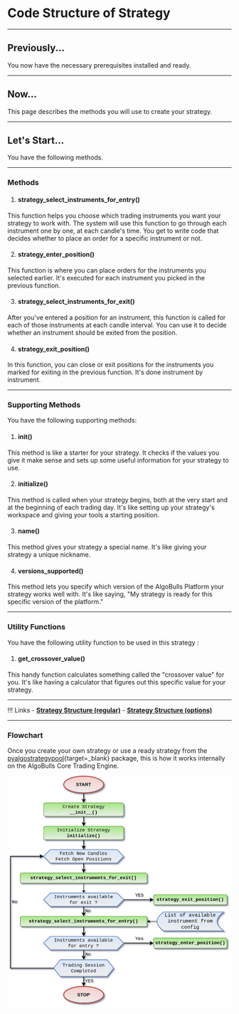 # Code Structure of Strategy

---

## Previously...
You now have the necessary prerequisites installed and ready.

---

## Now...
This page describes the methods you will use to create your strategy.

---

## Let's Start...
You have the following methods.

---

### Methods

1. #### **strategy_select_instruments_for_entry()**  
  This function helps you choose which trading instruments you want your strategy to work with. The system will use this function to go through each instrument one by one, at each candle's time. You get to write code that decides whether to place an order for a specific instrument or not.

2. #### **strategy_enter_position()**  
  This function is where you can place orders for the instruments you selected earlier. It's executed for each instrument you picked in the previous function.

3. ####  **strategy_select_instruments_for_exit()**  
  After you've entered a position for an instrument, this function is called for each of those instruments at each candle interval. You can use it to decide whether an instrument should be exited from the position.

4. ####  **strategy_exit_position()**  
  In this function, you can close or exit positions for the instruments you marked for exiting in the previous function. It's done instrument by instrument.


---
### Supporting Methods
You have the following supporting methods:

1. #### **__init__()**
This method is like a starter for your strategy. It checks if the values you give it make sense and sets up some useful information for your strategy to use.

2. #### **initialize()**
This method is called when your strategy begins, both at the very start and at the beginning of each trading day. It's like setting up your strategy's workspace and giving your tools a starting position.

3. #### **name()**
This method gives your strategy a special name. It's like giving your strategy a unique nickname.

4. #### **versions_supported()**
This method lets you specify which version of the AlgoBulls Platform your strategy works well with. It's like saying, "My strategy is ready for this specific version of the platform."

---
### Utility Functions

You have the following utility function to be used in this strategy :

1. #### **get_crossover_value()**  
This handy function calculates something called the "crossover value" for you. It's like having a calculator that figures out this specific value for your strategy.

---

!!! Links
    - **[Strategy Structure (regular)](../../strategies/strategy_guides/common_regular_strategy.md)**
    - **[Strategy Structure (options)](../../strategies/strategy_guides/common_options_strategy.md)**

---

### Flowchart

Once you create your own strategy or use a ready strategy from the [pyalgostrategypool](https://github.com/algobulls/pyalgostrategypool){target=_blank} package, this is how it works internally on the AlgoBulls Core Trading Engine.

![Flowchart](flowchart_structure.png "How does a Strategy work")


